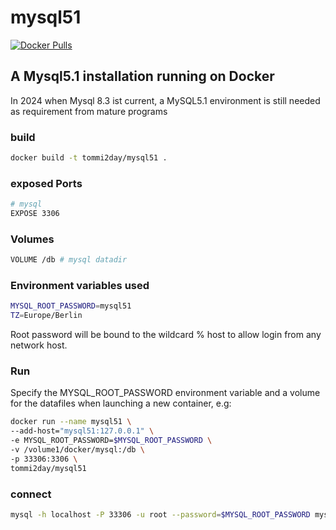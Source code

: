 # mysql51

[![Docker Pulls](https://img.shields.io/docker/pulls/tommi2day/mysql4.svg)](https://hub.docker.com/r/tommi2day/mysql51/)

## A Mysql5.1 installation running on Docker
In 2024 when Mysql 8.3 ist current, a MySQL5.1 environment is still needed as requirement from mature programs 

### build
```sh
docker build -t tommi2day/mysql51 .
```
### exposed Ports
```sh
# mysql  
EXPOSE 3306
```
### Volumes
```sh
VOLUME /db # mysql datadir
```

### Environment variables used
```sh
MYSQL_ROOT_PASSWORD=mysql51
TZ=Europe/Berlin
```
Root password will be bound to the wildcard % host to allow login from any network host.

### Run
Specify the MYSQL_ROOT_PASSWORD environment variable and a volume 
for the datafiles when launching a new container, e.g:

```sh
docker run --name mysql51 \
--add-host="mysql51:127.0.0.1" \
-e MYSQL_ROOT_PASSWORD=$MYSQL_ROOT_PASSWORD \ 
-v /volume1/docker/mysql:/db \ 
-p 33306:3306 \
tommi2day/mysql51
```

### connect
```sh
mysql -h localhost -P 33306 -u root --password=$MYSQL_ROOT_PASSWORD mysql
```